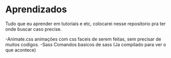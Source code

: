 # Aprendizados
Tudo que eu aprender em tutoriais e etc, colocarei nesse repositorio pra ter onde buscar caso precise.

-Animate.css animações com css faceis de serem feitas, sem precisar de muitos codigos.
-Sass Comandos basicos de sass (Ja compilado para ver o que acontece)
